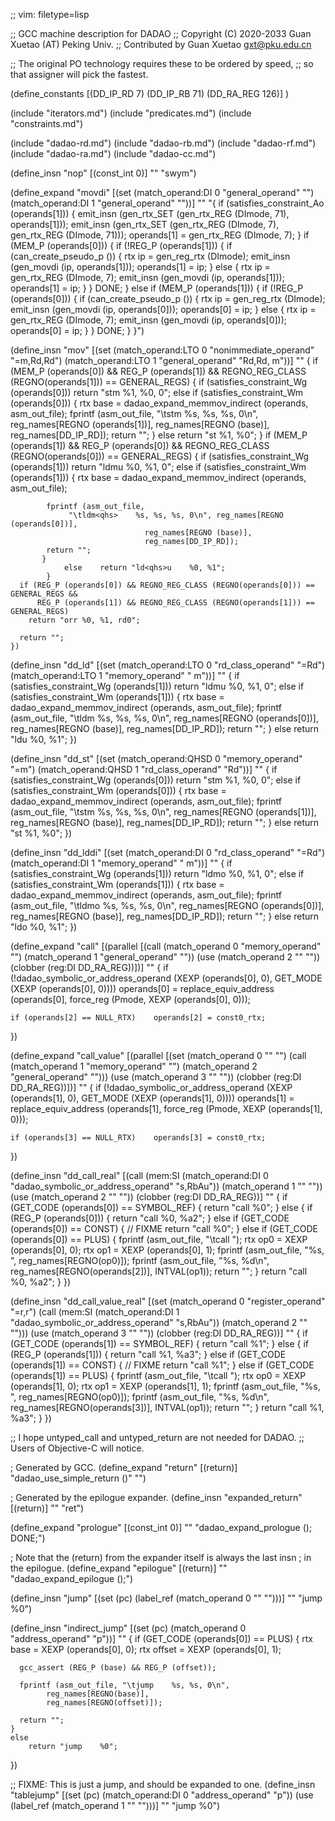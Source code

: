 ;; vim: filetype=lisp

;; GCC machine description for DADAO
;; Copyright (C) 2020-2033 Guan Xuetao (AT) Peking Univ.
;; Contributed by Guan Xuetao <gxt@pku.edu.cn>

;; The original PO technology requires these to be ordered by speed,
;; so that assigner will pick the fastest.

(define_constants
	[(DD_IP_RD		  7)
	 (DD_IP_RB		 71)
	 (DD_RA_REG		126)]
)

(include "iterators.md")
(include "predicates.md")
(include "constraints.md")

(include "dadao-rd.md")
(include "dadao-rb.md")
(include "dadao-rf.md")
(include "dadao-ra.md")
(include "dadao-cc.md")

(define_insn "nop"
  [(const_int 0)]
	""
	"swym")

(define_expand "movdi"
  [(set (match_operand:DI 0 "general_operand" "")
        (match_operand:DI 1 "general_operand" ""))]
	""
	"{
	  if (satisfies_constraint_Ao (operands[1]))
	    {
		emit_insn (gen_rtx_SET (gen_rtx_REG (DImode, 71), operands[1]));
		emit_insn (gen_rtx_SET (gen_rtx_REG (DImode, 7), gen_rtx_REG (DImode, 71)));
		operands[1] = gen_rtx_REG (DImode, 7);
	    }
	  if (MEM_P (operands[0]))
	    {
		if (!REG_P (operands[1]))
		  {
		    if (can_create_pseudo_p ())
		      {
			rtx ip = gen_reg_rtx (DImode);
			emit_insn (gen_movdi (ip, operands[1]));
			operands[1] = ip;
		      }
		    else
		      {
			rtx ip = gen_rtx_REG (DImode, 7);
			emit_insn (gen_movdi (ip, operands[1]));
			operands[1] = ip;
		      }
		  }
		DONE;
	    }
	  else if (MEM_P (operands[1]))
	    {
		if (!REG_P (operands[0]))
		  {
		    if (can_create_pseudo_p ())
                      {
			rtx ip = gen_reg_rtx (DImode);
			emit_insn (gen_movdi (ip, operands[0]));
			operands[0] = ip;
                      }
                    else
                      {
                        rtx ip = gen_rtx_REG (DImode, 7);
                        emit_insn (gen_movdi (ip, operands[0]));
                        operands[0] = ip;
                      }
		  }
		DONE;
	    }
	}")

(define_insn "mov<mode>"
  [(set (match_operand:LTO 0 "nonimmediate_operand" "=m,Rd,Rd")
        (match_operand:LTO 1 "general_operand"	    "Rd,Rd, m"))]
	""
	{
	  if (MEM_P (operands[0]) &&
	      REG_P (operands[1]) &&
	      REGNO_REG_CLASS (REGNO(operands[1])) == GENERAL_REGS)
	    {
		if (satisfies_constraint_Wg (operands[0])) return "stm<qhs>	%1, %0, 0";
		else if
		   (satisfies_constraint_Wm (operands[0]))
		  {
			rtx base = dadao_expand_memmov_indirect (operands, asm_out_file);
			fprintf (asm_out_file, "\tstm<qhs>	%s, %s, %s, 0\n",
				 reg_names[REGNO (operands[1])], reg_names[REGNO (base)], reg_names[DD_IP_RD]);
			return "";
		  }
		else	return "st<qhs>	%1, %0";
	    }
          if (MEM_P (operands[1]) &&
	      REG_P (operands[0]) &&
	      REGNO_REG_CLASS (REGNO(operands[0])) == GENERAL_REGS)
	    {
                if (satisfies_constraint_Wg (operands[1])) return "ldm<qhs>u	%0, %1, 0";
		else if
		   (satisfies_constraint_Wm (operands[1]))
		   {
			rtx base = dadao_expand_memmov_indirect (operands, asm_out_file);

			fprintf (asm_out_file,
				 "\tldm<qhs>	%s, %s, %s, 0\n", reg_names[REGNO (operands[0])],
								  reg_names[REGNO (base)],
								  reg_names[DD_IP_RD]);
			return "";
		   }
                else	return "ld<qhs>u	%0, %1";
            }
	  if (REG_P (operands[0]) && REGNO_REG_CLASS (REGNO(operands[0])) == GENERAL_REGS &&
	      REG_P (operands[1]) && REGNO_REG_CLASS (REGNO(operands[1])) == GENERAL_REGS)
		return "orr	%0, %1, rd0";

	  return "";
	})

(define_insn "dd_ld<mode>"
  [(set (match_operand:LTO 0 "rd_class_operand" "=Rd")
        (match_operand:LTO 1 "memory_operand"   " m"))]
	""
	{
          if (satisfies_constraint_Wg (operands[1]))
		return "ldm<qhs>u	%0, %1, 0";
	  else if (satisfies_constraint_Wm (operands[1]))
	    {
	      rtx base = dadao_expand_memmov_indirect (operands, asm_out_file);
	      fprintf (asm_out_file, "\tldm<qhs>	%s, %s, %s, 0\n",
				   reg_names[REGNO (operands[0])], reg_names[REGNO (base)], reg_names[DD_IP_RD]);
	      return "";
	    }
	  else return "ld<qhs>u	%0, %1";
	})

(define_insn "dd_st<mode>"
  [(set (match_operand:QHSD 0 "memory_operand"   "=m")
        (match_operand:QHSD 1 "rd_class_operand" "Rd"))]
	""
	{
	  if (satisfies_constraint_Wg (operands[0])) return "stm<bwto>	%1, %0, 0";
	  else if
	     (satisfies_constraint_Wm (operands[0]))
	     {
		rtx base = dadao_expand_memmov_indirect (operands, asm_out_file);
		fprintf (asm_out_file, "\tstm<bwto>	%s, %s, %s, 0\n",
			 reg_names[REGNO (operands[1])], reg_names[REGNO (base)], reg_names[DD_IP_RD]);
		return "";
	      }
	  else	return "st<bwto>	%1, %0";
	})

(define_insn "dd_lddi"
  [(set (match_operand:DI 0 "rd_class_operand" "=Rd")
        (match_operand:DI 1 "memory_operand"   " m"))]
	""
	{
          if (satisfies_constraint_Wg (operands[1]))
		return "ldmo	%0, %1, 0";
	  else if (satisfies_constraint_Wm (operands[1]))
	    {
	      rtx base = dadao_expand_memmov_indirect (operands, asm_out_file);
	      fprintf (asm_out_file, "\tldmo	%s, %s, %s, 0\n",
				   reg_names[REGNO (operands[0])], reg_names[REGNO (base)], reg_names[DD_IP_RD]);
	      return "";
	    }
	  else return "ldo	%0, %1";
	})

(define_expand "call"
  [(parallel [(call (match_operand 0 "memory_operand" "")
		    (match_operand 1 "general_operand" ""))
	      (use  (match_operand 2 "" ""))
	      (clobber (reg:DI DD_RA_REG))])]
	""
{
	if (!dadao_symbolic_or_address_operand (XEXP (operands[0], 0),
				GET_MODE (XEXP (operands[0], 0))))
	operands[0] = replace_equiv_address (operands[0],
				force_reg (Pmode, XEXP (operands[0], 0)));

	if (operands[2] == NULL_RTX)	operands[2] = const0_rtx;
})

(define_expand "call_value"
  [(parallel [(set (match_operand 0 "" "")
		   (call (match_operand 1 "memory_operand" "")
			 (match_operand 2 "general_operand" "")))
	      (use (match_operand 3 "" ""))
	      (clobber (reg:DI DD_RA_REG))])]
	""
{
	if (!dadao_symbolic_or_address_operand (XEXP (operands[1], 0),
				GET_MODE (XEXP (operands[1], 0))))
	operands[1] = replace_equiv_address (operands[1],
				force_reg (Pmode, XEXP (operands[1], 0)));

	if (operands[3] == NULL_RTX)	operands[3] = const0_rtx;
})

(define_insn "dd_call_real"
  [(call (mem:SI
	  (match_operand:DI 0 "dadao_symbolic_or_address_operand" "s,RbAu"))
	 (match_operand 1 "" ""))
   (use (match_operand 2 "" ""))
   (clobber (reg:DI DD_RA_REG))]
  ""
  {
    if (GET_CODE (operands[0]) == SYMBOL_REF)
      {
	return "call	%0";
      }
    else
      {
	if (REG_P (operands[0]))
	  {
	    return "call	%0, %a2";
	  }
	else if (GET_CODE (operands[0]) == CONST)
	  {
	// FIXME
	    return "call	%0";
	  }
	else if (GET_CODE (operands[0]) == PLUS)
	  {
	    fprintf (asm_out_file, "\tcall	");
	    rtx op0 = XEXP (operands[0], 0);
	    rtx op1 = XEXP (operands[0], 1);
	    fprintf (asm_out_file, "%s, ", reg_names[REGNO(op0)]);
	    fprintf (asm_out_file, "%s, %d\n", reg_names[REGNO(operands[2])], INTVAL(op1));
	    return "";
	  }
	return "call	%0, %a2";
      }
  })

(define_insn "dd_call_value_real"
  [(set (match_operand 0 "register_operand" "=r,r")
	(call (mem:SI
	       (match_operand:DI 1 "dadao_symbolic_or_address_operand" "s,RbAu"))
	      (match_operand 2 "" "")))
  (use (match_operand 3 "" ""))
  (clobber (reg:DI DD_RA_REG))]
  ""
  {
    if (GET_CODE (operands[1]) == SYMBOL_REF)
      {
	return "call	%1";
      }
    else
      {
	if (REG_P (operands[1]))
	  {
	    return "call	%1, %a3";
	  }
	else if (GET_CODE (operands[1]) == CONST)
	  {
	// FIXME
	    return "call	%1";
	  }
	else if (GET_CODE (operands[1]) == PLUS)
	  {
	    fprintf (asm_out_file, "\tcall	");
	    rtx op0 = XEXP (operands[1], 0);
	    rtx op1 = XEXP (operands[1], 1);
	    fprintf (asm_out_file, "%s, ", reg_names[REGNO(op0)]);
	    fprintf (asm_out_file, "%s, %d\n", reg_names[REGNO(operands[3])], INTVAL(op1));
	    return "";
	  }
	return "call	%1, %a3";
      }
  })

;; I hope untyped_call and untyped_return are not needed for DADAO.
;; Users of Objective-C will notice.

; Generated by GCC.
(define_expand "return"
  [(return)]
  "dadao_use_simple_return ()"
  "")

; Generated by the epilogue expander.
(define_insn "expanded_return"
  [(return)]
  ""
	"ret")

(define_expand "prologue"
  [(const_int 0)]
  ""
  "dadao_expand_prologue (); DONE;")

; Note that the (return) from the expander itself is always the last insn
; in the epilogue.
(define_expand "epilogue"
  [(return)]
  ""
  "dadao_expand_epilogue ();")

(define_insn "jump"
  [(set (pc) (label_ref (match_operand 0 "" "")))]
  ""
	"jump	%0")

(define_insn "indirect_jump"
  [(set (pc) (match_operand 0 "address_operand" "p"))]
  ""
  {
    if (GET_CODE (operands[0]) == PLUS)
    {
      rtx base = XEXP (operands[0], 0);
      rtx offset = XEXP (operands[0], 1);

      gcc_assert (REG_P (base) && REG_P (offset));

      fprintf (asm_out_file, "\tjump	%s, %s, 0\n",
			reg_names[REGNO(base)],
			reg_names[REGNO(offset)]);

      return "";
    }
    else
        return "jump	%0";
  })

;; FIXME: This is just a jump, and should be expanded to one.
(define_insn "tablejump"
  [(set (pc) (match_operand:DI 0 "address_operand" "p"))
   (use (label_ref (match_operand 1 "" "")))]
  ""
  "jump	%0")

